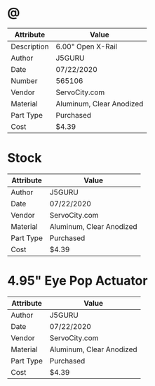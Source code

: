 # @
| Attribute | Value |
| ---  | ---     |
| Description | 6.00&quot; Open X-Rail |
| Author | J5GURU |
| Date | 07/22/2020 |
| Number | 565106 |
| Vendor | ServoCity.com |
| Material | Aluminum, Clear Anodized |
| Part Type | Purchased |
| Cost | $4.39 |
# Stock
| Attribute | Value |
| ---  | ---     |
| Author | J5GURU |
| Date | 07/22/2020 |
| Vendor | ServoCity.com |
| Material | Aluminum, Clear Anodized |
| Part Type | Purchased |
| Cost | $4.39 |
# 4.95&quot; Eye Pop Actuator
| Attribute | Value |
| ---  | ---     |
| Author | J5GURU |
| Date | 07/22/2020 |
| Vendor | ServoCity.com |
| Material | Aluminum, Clear Anodized |
| Part Type | Purchased |
| Cost | $4.39 |
